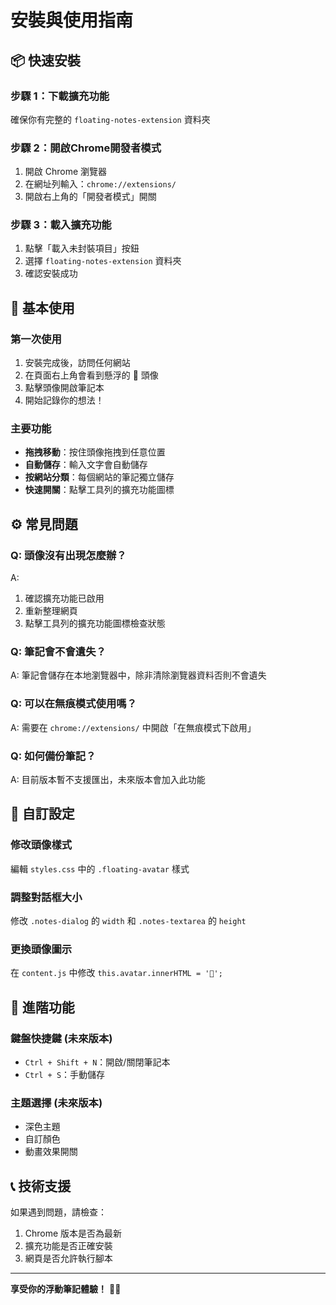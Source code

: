 # 安裝與使用指南

## 📦 快速安裝

### 步驟 1：下載擴充功能
確保你有完整的 `floating-notes-extension` 資料夾

### 步驟 2：開啟Chrome開發者模式
1. 開啟 Chrome 瀏覽器
2. 在網址列輸入：`chrome://extensions/`
3. 開啟右上角的「開發者模式」開關

### 步驟 3：載入擴充功能
1. 點擊「載入未封裝項目」按鈕
2. 選擇 `floating-notes-extension` 資料夾
3. 確認安裝成功

## 🎯 基本使用

### 第一次使用
1. 安裝完成後，訪問任何網站
2. 在頁面右上角會看到懸浮的 📝 頭像
3. 點擊頭像開啟筆記本
4. 開始記錄你的想法！

### 主要功能
- **拖拽移動**：按住頭像拖拽到任意位置
- **自動儲存**：輸入文字會自動儲存
- **按網站分類**：每個網站的筆記獨立儲存
- **快速開關**：點擊工具列的擴充功能圖標

## ⚙️ 常見問題

### Q: 頭像沒有出現怎麼辦？
A: 
1. 確認擴充功能已啟用
2. 重新整理網頁
3. 點擊工具列的擴充功能圖標檢查狀態

### Q: 筆記會不會遺失？
A: 筆記會儲存在本地瀏覽器中，除非清除瀏覽器資料否則不會遺失

### Q: 可以在無痕模式使用嗎？
A: 需要在 `chrome://extensions/` 中開啟「在無痕模式下啟用」

### Q: 如何備份筆記？
A: 目前版本暫不支援匯出，未來版本會加入此功能

## 🔧 自訂設定

### 修改頭像樣式
編輯 `styles.css` 中的 `.floating-avatar` 樣式

### 調整對話框大小
修改 `.notes-dialog` 的 `width` 和 `.notes-textarea` 的 `height`

### 更換頭像圖示
在 `content.js` 中修改 `this.avatar.innerHTML = '📝';` 

## 🚀 進階功能

### 鍵盤快捷鍵 (未來版本)
- `Ctrl + Shift + N`：開啟/關閉筆記本
- `Ctrl + S`：手動儲存

### 主題選擇 (未來版本)
- 深色主題
- 自訂顏色
- 動畫效果開關

## 📞 技術支援

如果遇到問題，請檢查：
1. Chrome 版本是否為最新
2. 擴充功能是否正確安裝
3. 網頁是否允許執行腳本

---

**享受你的浮動筆記體驗！** 📝✨